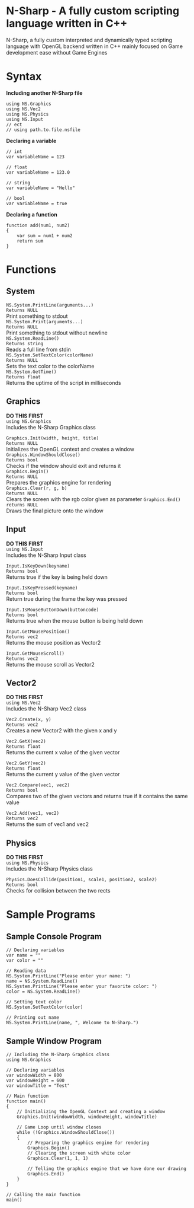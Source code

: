 # N-Sharp - A fully custom scripting language written in C++

N-Sharp, a fully custom interpreted and dynamically typed scripting language with OpenGL backend written in C++ mainly focused on Game development ease without Game Engines

# Syntax

**Including another N-Sharp file**

```
using NS.Graphics
using NS.Vec2
using NS.Physics
using NS.Input
// ect
// using path.to.file.nsfile
```

**Declaring a variable**

```
// int
var variableName = 123

// float
var variableName = 123.0

// string
var variableName = "Hello"

// bool
var variableName = true
```

**Declaring a function**

```
function add(num1, num2)
{
    var sum = num1 + num2
    return sum
}
```

# Functions

## System

`NS.System.PrintLine(arguments...)` <br>
`Returns NULL` <br>
Print something to stdout <br>
`NS.System.Print(arguments...)` <br>
`Returns NULL` <br>
Print something to stdout without newline <br>
`NS.System.ReadLine()` <br>
`Returns string` <br>
Reads a full line from stdin <br>
`NS.System.SetTextColor(colorName)` <br>
`Returns NULL` <br>
Sets the text color to the colorName <br>
`NS.System.GetTime()` <br>
`Returns float` <br>
Returns the uptime of the script in milliseconds <br>

## Graphics

**DO THIS FIRST** <br>
`using NS.Graphics` <br>
Includes the N-Sharp Graphics class <br>

`Graphics.Init(width, height, title)` <br>
`Returns NULL` <br>
Initializes the OpenGL context and creates a window <br>
`Graphics.WindowShouldClose()` <br>
`Returns bool` <br>
Checks if the window should exit and returns it <br>
`Graphics.Begin()` <br>
`Returns NULL` <br>
Prepares the graphics engine for rendering <br>
`Graphics.Clear(r, g, b)` <br>
`Returns NULL` <br>
Clears the screen with the rgb color given as parameter
`Graphics.End()` <br>
`returns NULL` <br>
Draws the final picture onto the window <br>

## Input

**DO THIS FIRST** <br>
`using NS.Input` <br>
Includes the N-Sharp Input class <br>

`Input.IsKeyDown(keyname)` <br>
`Returns bool` <br>
Returns true if the key is being held down <br>

`Input.IsKeyPressed(keyname)` <br>
`Returns bool` <br>
Return true during the frame the key was pressed <br>

`Input.IsMouseButtonDown(buttoncode)` <br>
`Returns bool` <br>
Returns true when the mouse button is being held down <br>

`Input.GetMousePosition()` <br>
`Returns vec2` <br>
Returns the mouse position as Vector2 <br>

`Input.GetMouseScroll()` <br>
`Returns vec2` <br>
Returns the mouse scroll as Vector2 <br>

## Vector2

**DO THIS FIRST** <br>
`using NS.Vec2` <br>
Includes the N-Sharp Vec2 class <br>

`Vec2.Create(x, y)` <br>
`Returns vec2` <br>
Creates a new Vector2 with the given x and y

`Vec2.GetX(vec2)` <br>
`Returns float` <br>
Returns the current x value of the given vector <br>

`Vec2.GetY(vec2)` <br>
`Returns float` <br>
Returns the current y value of the given vector <br>

`Vec2.Compare(vec1, vec2)` <br>
`Returns bool` <br>
Compares two of the given vectors and returns true if it contains the same value <br>

`Vec2.Add(vec1, vec2)` <br>
`Returns vec2` <br>
Returns the sum of vec1 and vec2

## Physics

**DO THIS FIRST** <br>
`using NS.Physics` <br>
Includes the N-Sharp Physics class <br>

`Physics.DoesCollide(position1, scale1, position2, scale2)` <br>
`Returns bool` <br>
Checks for collision between the two rects

# Sample Programs

## Sample Console Program

```
// Declaring variables
var name = ""
var color = ""

// Reading data
NS.System.PrintLine("Please enter your name: ")
name = NS.System.ReadLine()
NS.System.PrintLine("Please enter your favorite color: ")
color = NS.System.ReadLine()

// Setting text color
NS.System.SetTextColor(color)

// Printing out name
NS.System.PrintLine(name, ", Welcome to N-Sharp.")
```

## Sample Window Program

```
// Including the N-Sharp Graphics class
using NS.Graphics

// Declaring variables
var windowWidth = 800
var windowHeight = 600
var windowTitle = "Test"

// Main function
function main()
{
	// Initializing the OpenGL Context and creating a window
	Graphics.Init(windowWidth, windowHeight, windowTitle)

	// Game Loop until window closes
	while (!Graphics.WindowShouldClose())
	{
		// Preparing the graphics engine for rendering
		Graphics.Begin()
		// Clearing the screen with white color
		Graphics.Clear(1, 1, 1)
		
		// Telling the graphics engine that we have done our drawing
		Graphics.End()
	}
}

// Calling the main function
main()
```
